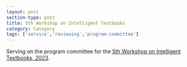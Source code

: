 ```yaml
---
layout: post
section-type: post
title: 5th Workshop on Intelligent Textbooks
category: Category
tags: ['service','reviewing','program-committee']
---
```

Serving on the program committee for the [5th Workshop on Intelligent Textbooks, 2023](https://intextbooks.science.uu.nl/workshop2023/).

